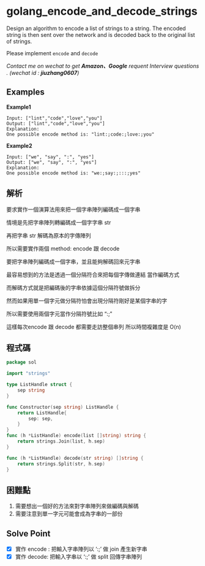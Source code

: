 # golang_encode_and_decode_strings

Design an algorithm to encode a list of strings to a string. The encoded string is then sent over the network and is decoded back to the original list of strings.

Please implement `encode` and `decode`

*Contact me on wechat to get **Amazon、Google** requent Interview questions . (wechat id : **jiuzhang0607**)*

## Examples

**Example1**

```
Input: ["lint","code","love","you"]
Output: ["lint","code","love","you"]
Explanation:
One possible encode method is: "lint:;code:;love:;you"

```

**Example2**

```
Input: ["we", "say", ":", "yes"]
Output: ["we", "say", ":", "yes"]
Explanation:
One possible encode method is: "we:;say:;:::;yes"

```

## 解析

要求實作一個演算法用來把一個字串陣列編碼成一個字串

情境是先把字串陣列轉編碼成一個字字串 str

再把字串 str 解碼為原本的字傳陣列

所以需要實作兩個 method: encode 跟 decode

要把字串陣列編碼成一個字串，並且能夠解碼回來元字串

最容易想到的方法是透過一個分隔符合來把每個字傳做連結 當作編碼方式

而解碼方式就是把編碼後的字串依據這個分隔符號做拆分

然而如果用單一個字元做分隔符怕會出現分隔符剛好是某個字串的字

所以需要使用兩個字元當作分隔符號比如 “:;”

這樣每次encode 跟 decode 都需要走訪整個串列 所以時間複雜度是 O(n)

## 程式碼
```go
package sol

import "strings"

type ListHandle struct {
	sep string
}

func Constructor(sep string) ListHandle {
	return ListHandle{
		sep: sep,
	}
}
func (h *ListHandle) encode(list []string) string {
	return strings.Join(list, h.sep)
}

func (h *ListHandle) decode(str string) []string {
	return strings.Split(str, h.sep)
}
```
## 困難點

1. 需要想出一個好的方法來對字串陣列來做編碼與解碼
2. 需要注意到單一字元可能會成為字串的一部份

## Solve Point

- [x]  實作 encode : 把輸入字串陣列以 ‘:;’ 做 join 產生新字串
- [x]  實作 decode: 把輸入字串以 ‘:;’ 做 split 回傳字串陣列
